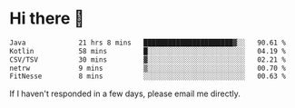 # Hi there 👋
<!--START_SECTION:waka-->

```txt
Java             21 hrs 8 mins   ██████████████████████▓░░   90.61 %
Kotlin           58 mins         █░░░░░░░░░░░░░░░░░░░░░░░░   04.19 %
CSV/TSV          30 mins         ▓░░░░░░░░░░░░░░░░░░░░░░░░   02.21 %
netrw            9 mins          ▒░░░░░░░░░░░░░░░░░░░░░░░░   00.70 %
FitNesse         8 mins          ░░░░░░░░░░░░░░░░░░░░░░░░░   00.63 %
```

<!--END_SECTION:waka-->

If I haven't responded in a few days, please email me directly. 
